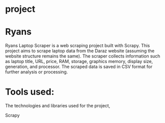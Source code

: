 

# project

# Ryans
Ryans Laptop Scraper is a web scraping project built with Scrapy. This project aims to scrape laptop data from the Daraz website (assuming the website structure remains the same). The scraper collects information such as laptop title, URL, price, RAM, storage, graphics memory, display size, generation, and processor. The scraped data is saved in CSV format for further analysis or processing.
# Tools used:
The technologies and libraries used for the project,

Scrapy

